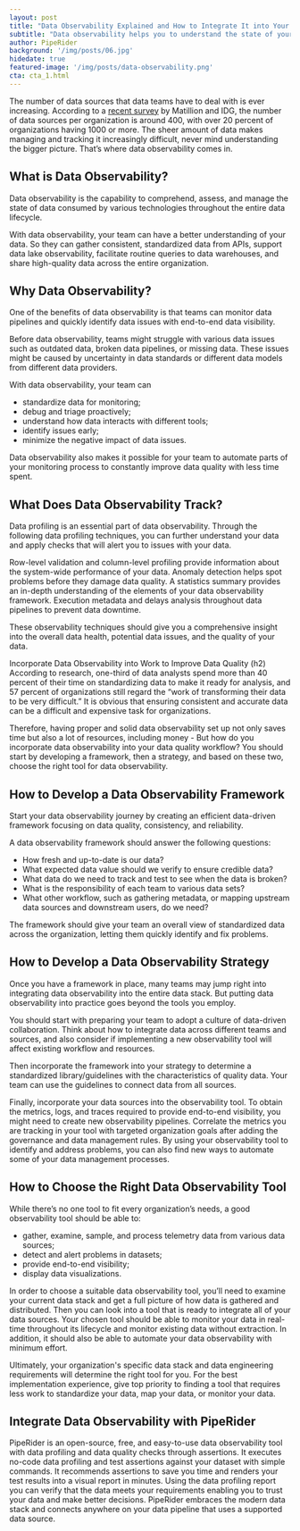 ```yaml
---
layout: post
title: "Data Observability Explained and How to Integrate It into Your Workflow"
subtitle: "Data observability helps you to understand the state of your data and monitor your data throughout the entire organization"
author: PipeRider
background: '/img/posts/06.jpg'
hidedate: true
featured-image: '/img/posts/data-observability.png'
cta: cta_1.html
---
```


The number of data sources that data teams have to deal with is ever increasing. According to a [recent survey](https://www.matillion.com/resources/blog/matillion-and-idg-survey-data-growth-is-real-and-3-other-key-findings) by Matillion and IDG, the number of data sources per organization is around 400, with over 20 percent of organizations having 1000 or more. The sheer amount of data makes managing and tracking it increasingly difficult, never mind understanding the bigger picture. That’s where data observability comes in.

## What is Data Observability?

Data observability is the capability to comprehend, assess, and manage the state of data consumed by various technologies throughout the entire data lifecycle.

With data observability, your team can have a better understanding of your data. So they can gather consistent, standardized data from APIs, support data lake observability, facilitate routine queries to data warehouses, and share high-quality data across the entire organization.

## Why Data Observability?

One of the benefits of data observability is that teams can monitor data pipelines and quickly identify data issues with end-to-end data visibility.

Before data observability, teams might struggle with various data issues such as outdated data, broken data pipelines, or missing data. These issues might be caused by uncertainty in data standards or different data models from different data providers.

With data observability, your team can

- standardize data for monitoring;
- debug and triage proactively;
- understand how data interacts with different tools;
- identify issues early;
- minimize the negative impact of data issues.

Data observability also makes it possible for your team to automate parts of your monitoring process to constantly improve data quality with less time spent.

## What Does Data Observability Track?

Data profiling is an essential part of data observability. Through the following data profiling techniques, you can further understand your data and apply checks that will alert you to issues with your data.

Row-level validation and column-level profiling provide information about the system-wide performance of your data.
Anomaly detection helps spot problems before they damage data quality.
A statistics summary provides an in-depth understanding of the elements of your data observability framework.
Execution metadata and delays analysis throughout data pipelines to prevent data downtime.

These observability techniques should give you a comprehensive insight into the overall data health, potential data issues, and the quality of your data. 

Incorporate Data Observability into Work to Improve Data Quality (h2)
According to research, one-third of data analysts spend more than 40 percent of their time on standardizing data to make it ready for analysis, and 57 percent of organizations still regard the “work of transforming their data to be very difficult.” It is obvious that ensuring consistent and accurate data can be a difficult and expensive task for organizations.

Therefore, having proper and solid data observability set up not only saves time but also a lot of resources, including money - But how do you incorporate data observability into your data quality workflow? You should start by developing a framework, then a strategy, and based on these two, choose the right tool for data observability.

## How to Develop a Data Observability Framework

Start your data observability journey by creating an efficient data-driven framework focusing on data quality, consistency, and reliability.

A data observability framework should answer the following questions:

- How fresh and up-to-date is our data?
- What expected data value should we verify to ensure credible data?
- What data do we need to track and test to see when the data is broken?
- What is the responsibility of each team to various data sets?
- What other workflow, such as gathering metadata, or mapping upstream data sources and downstream users, do we need?

The framework should give your team an overall view of standardized data across the organization, letting them quickly identify and fix problems.

## How to Develop a Data Observability Strategy

Once you have a framework in place, many teams may jump right into integrating data observability into the entire data stack. But putting data observability into practice goes beyond the tools you employ.

You should start with preparing your team to adopt a culture of data-driven collaboration. Think about how to integrate data across different teams and sources, and also consider if implementing a new observability tool will affect existing workflow and resources.

Then incorporate the framework into your strategy to determine a standardized library/guidelines with the characteristics of quality data. Your team can use the guidelines to connect data from all sources.

Finally, incorporate your data sources into the observability tool. To obtain the metrics, logs, and traces required to provide end-to-end visibility, you might need to create new observability pipelines. Correlate the metrics you are tracking in your tool with targeted organization goals after adding the governance and data management rules. By using your observability tool to identify and address problems, you can also find new ways to automate some of your data management processes.

## How to Choose the Right Data Observability Tool

While there’s no one tool to fit every organization’s needs, a good observability tool should be able to:

- gather, examine, sample, and process telemetry data from various data sources;
- detect and alert problems in datasets;
- provide end-to-end visibility;
- display data visualizations.

In order to choose a suitable data observability tool, you’ll need to examine your current data stack and get a full picture of how data is gathered and distributed. Then you can look into a tool that is ready to integrate all of your data sources. Your chosen tool should be able to monitor your data in real-time throughout its lifecycle and monitor existing data without extraction. In addition, it should also be able to automate your data observability with minimum effort.

Ultimately, your organization's specific data stack and data engineering requirements will determine the right tool for you. For the best implementation experience, give top priority to finding a tool that requires less work to standardize your data, map your data, or monitor your data.

## Integrate Data Observability with PipeRider

PipeRider is an open-source, free, and easy-to-use data observability tool with data profiling and data quality checks through assertions. It executes no-code data profiling and test assertions against your dataset with simple commands. It recommends assertions to save you time and renders your test results into a visual report in minutes. Using the data profiling report you can verify that the data meets your requirements enabling you to trust your data and make better decisions. PipeRider embraces the modern data stack and connects anywhere on your data pipeline that uses a supported data source.

